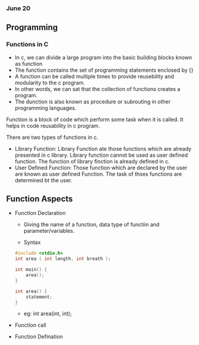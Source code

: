 ### June 20

## Programming

### Functions in C

- In c, we can divide a large program into the basic building blocks known as function
- The function contains the set of programming statements enclosed by {}
- A function can be called multiple times to provide reusebility and modularity to the c program.
- In other words, we can sat that the collection of functions creates a program.
- The dunction is also known as procedure or subrouting in other programming languages.

Function is a block of code which perform some task when it is called. It helps in code reusability in c program. 

There are two types of functions in c.
- Library Function: Library Function ate those functions which are already presented in c library. Library function cannot be used as user defined function. The function of library finction is already defined in c.
- User Defined Function: Those function which are declared by the user are known as user defined Function. The task of thses functions are determined bt the user.

Function Aspects
-

- Function Declaration

    - Giving the name of a function, data type of functiin and parameter/variables.
    
    - Syntax

    ```c
    #include <stdio.h>
    int area ( int length, int breath );

    int main() {
        area();
    }

    int area() {
        statement;
    }
    ```
    - eg: int area(int, int);


- Function call
- Function Defination

